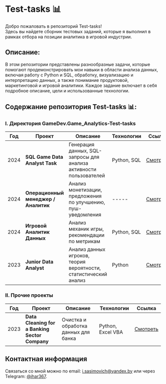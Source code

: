 # Test-tasks 📊

Добро пожаловать в репозиторий Test-tasks!  
Здесь вы найдете сборник тестовых заданий, которые я выполнил в рамках отбора на позиции аналитика в игровой индустрии.

## Описание:
В этом репозитории представлены разнообразные задачи, которые помогают продемонстрировать мои навыки в области анализа данных, включая работу с Python и SQL, обработку, визуализацию и интерпретацию данных, а также понимание продуктовой, маркетинговой и игровой аналитики. Каждое задание включает в себя подробное описание, цели и использованные технологии.


## Содержание репозитория Test-tasks 📊:

### I. Директория GameDev.Game_Analytics-Test-tasks

| Год   | Проект                                   | Описание                                                        | Технологии                        | Ссылка     |
|-------|------------------------------------------|-----------------------------------------------------------------|-----------------------------------|------------|
| 2024  | **SQL Game Data Analyst Task**           | Генерация данных, SQL-запросы для анализа активности пользователей | Python, SQL           | [Смотреть](https://github.com/i-sasimovich/Test-tasks/tree/main/GameDev.Game_Analytics-Test-tasks/2024_SQL_Game_Data_Analyst_Task) |
| 2024  | **Операционный менеджер / Аналитик**     | Анализ монетизации, предложения по улучшению, пуш-уведомления    | -----                        | [Смотреть](https://github.com/i-sasimovich/Test-tasks/tree/main/GameDev.Game_Analytics-Test-tasks/2024_Operations_Manager_Game_Monetization_Analysis) |
| 2024  | **Игровой Аналитик Данных**              | Анализ механик игры, рекомендации по метрикам              | Python, SQL          | [Смотреть](https://github.com/i-sasimovich/Test-tasks/tree/main/GameDev.Game_Analytics-Test-tasks/2024_Game_Analyst_Mobile_Game_Analysis_Project) |
| 2023  | **Junior Data Analyst**                  | Анализ данных игроков, теория вероятности, статистический анализ | Python     | [Смотреть](https://github.com/i-sasimovich/Test-tasks/tree/main/GameDev.Game_Analytics-Test-tasks/2023_Junior_Data_Analyst_Test_Task) |

### II. Прочие проекты

| Год   | Проект                                 | Описание                                             | Технологии                   | Ссылка     |
|-------|----------------------------------------|-----------------------------------------------------|------------------------------|------------|
| 2023  | **Data Cleaning for a Banking Sector Company** | Очистка и обработка данных для банка  | Python, Excel VBA              | [Смотреть](https://github.com/i-sasimovich/Test-tasks/tree/main/2023_Data_cleaning_for_a_banking_sector_company) |


## Контактная информация
Связаться со мной можно по email: i.sasimovich@yandex.by или через Telegram: [@ihar367](http://t.me/ihar367).
